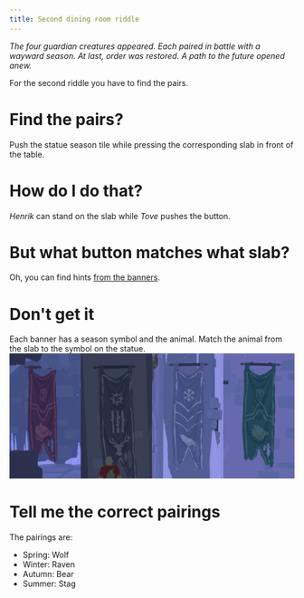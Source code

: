 ```yaml
---
title: Second dining room riddle
---
```


*The four guardian creatures appeared. Each paired in battle with a wayward season. At last, order was restored. A path to the future opened anew.*

For the second riddle you have to find the pairs.

# Find the pairs?
Push the statue season tile while pressing the corresponding slab in front of the table.

# How do I do that?
*Henrik* can stand on the slab while *Tove* pushes the button.

# But what button matches what slab?
Oh, you can find hints [from the banners](10-banners.md).

# Don't get it
Each banner has a season symbol and the animal. Match the animal from the slab to the symbol on the statue.
![Four banners](four_banners.png)

# Tell me the correct pairings
The pairings are:
 - Spring: Wolf
 - Winter: Raven
 - Autumn: Bear
 - Summer: Stag
